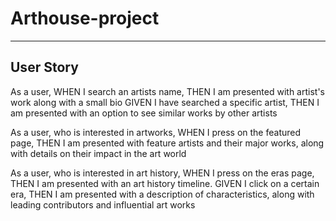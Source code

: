 # Arthouse-project
---


## User Story 
As a user, 
WHEN I search an artists name,
THEN I am presented with artist's work along with a small bio
GIVEN I have searched a specific artist, 
THEN I am presented with an option to see similar works by other artists 

As a user, who is interested in artworks, 
WHEN I press on the featured page, 
THEN I am presented with feature artists and their major works, 
along with details on their impact in the art world

As a user, who is interested in art history, 
WHEN I press on the eras page, 
THEN I am presented with an art history timeline. 
GIVEN I click on a certain era, 
THEN I am presented with a description of characteristics, 
along with leading contributors and influential art works